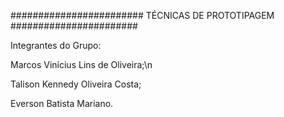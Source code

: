 ########################
TÉCNICAS DE PROTOTIPAGEM
#######################

Integrantes do Grupo:

Marcos Vinícius Lins de Oliveira;\n

Talison Kennedy Oliveira Costa;

Everson Batista Mariano.
